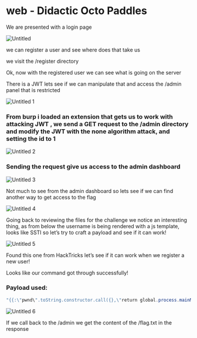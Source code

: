 # web - Didactic Octo Paddles

We are presented with a login page

![Untitled](https://user-images.githubusercontent.com/88723154/227418621-8b24d1ae-5424-45f7-9128-116a9d5f7da3.png)


we can register a user and see where does that take us

we visit the /register directory

Ok, now with the registered user we can see what is going on the server

There is a JWT lets see if we can manipulate that and access the /admin panel that is restricted 

![Untitled 1](https://user-images.githubusercontent.com/88723154/227418686-d8c63a5f-e463-473c-ad97-513a50d913d0.png)


### From burp i loaded an extension that gets us to work with attacking JWT , we send a GET request to the /admin directory and modify the JWT with the none algorithm attack, and setting the id to 1

![Untitled 2](https://user-images.githubusercontent.com/88723154/227418703-28c0b6a3-6b81-4aa9-b956-6c1151f49b50.png)


### Sending the request give us access to the admin dashboard

![Untitled 3](https://user-images.githubusercontent.com/88723154/227418733-c67356c4-1775-4271-b99d-3578f8cf1ebf.png)


Not much to see from the admin dashboard so lets see if we can find another way to get access to the flag

![Untitled 4](https://user-images.githubusercontent.com/88723154/227418772-4eee19f0-68fe-4197-9db1-2747a9cfc933.png)


Going back to reviewing the files for the challenge we notice an interesting thing, as from below the username is being rendered with a js template, looks like SSTI so let’s try to craft a payload and see if it can work!


![Untitled 5](https://user-images.githubusercontent.com/88723154/227418795-23df5bc1-685e-4b36-a40a-aeefc8ce8aca.png)

Found this one from HackTricks let’s see if it can work when we register a new user!

Looks like our command got through successfully!

### Payload used:

```powershell
"{{:\"pwnd\".toString.constructor.call({},\"return global.process.mainModule.constructor._load('child_process').execSync('cat /etc/passwd').toString()\") ()}}"
```

![Untitled 6](https://user-images.githubusercontent.com/88723154/227418819-800f40b4-342c-481f-bcc2-a356e4c559c5.png)


If we call back to the /admin we get the content of the /flag.txt in the response

